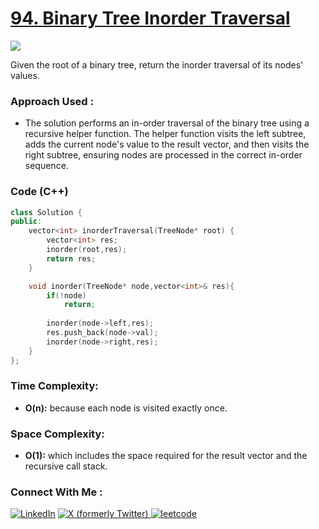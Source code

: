 # [94. Binary Tree Inorder Traversal](https://leetcode.com/problems/binary-tree-inorder-traversal/)

![](https://badgen.net/badge/Level/Easy/green)

Given the root of a binary tree, return the inorder traversal of its nodes' values.

### Approach Used :

-   The solution performs an in-order traversal of the binary tree using a recursive helper function. The helper function visits the left subtree, adds the current node's value to the result vector, and then visits the right subtree, ensuring nodes are processed in the correct in-order sequence.

### Code (C++)

```cpp
class Solution {
public:
    vector<int> inorderTraversal(TreeNode* root) {
        vector<int> res;
        inorder(root,res);
        return res;
    }

    void inorder(TreeNode* node,vector<int>& res){
        if(!node)
            return;
        
        inorder(node->left,res);
        res.push_back(node->val);
        inorder(node->right,res);
    }
};
```

### Time Complexity:
- **O(n):**  because each node is visited exactly once.

### Space Complexity:
- **O(1):** which includes the space required for the result vector and the recursive call stack.

### Connect With Me : 

<a href="https://www.linkedin.com/in/shivam-ray-b4306524a/" target="_blank"><img src="https://img.shields.io/badge/LinkedIn-0077B5?style=for-the-badge&logo=linkedin&logoColor=white" alt="LinkedIn"></a>
<a href="https://x.com/rai_shivam11/" target="_blank"><img src="https://img.shields.io/badge/Twitter-1DA1F2?style=for-the-badge&logo=twitter&logoColor=white" alt="X (formerly Twitter)">
</a>
<a href="https://leetcode.com/u/shrunited0702/" target="_blank"><img src="https://img.shields.io/badge/LeetCode-000000?style=for-the-badge&logo=LeetCode&logoColor=#d16c06" alt="leetcode">
</a>